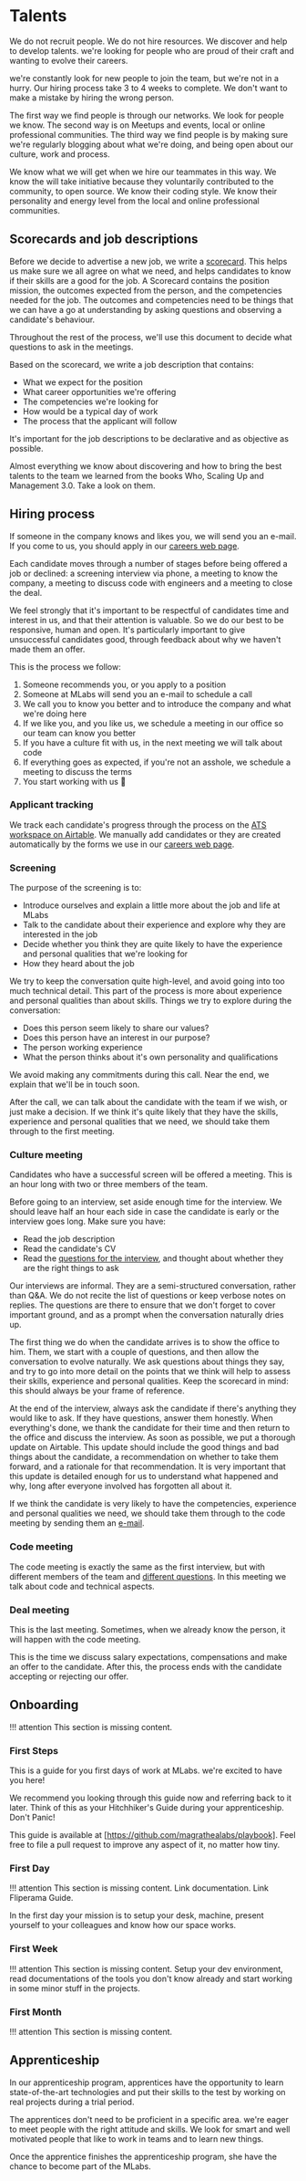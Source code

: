# Talents

We do not recruit people. We do not hire resources. We discover and help to develop talents. we're looking for people who are proud of their craft and wanting to evolve their careers.

we're constantly look for new people to join the team, but we're not in a hurry. Our hiring process take 3 to 4 weeks to complete.  We don't want to make a mistake by hiring the wrong person.

The first way we find people is through our networks. We look for people we know. The second way is on Meetups and events, local or online professional communities. The third way we find people is by making sure we're regularly blogging about what we're doing, and being open about our culture, work and process.

We know what we will get when we hire our teammates in this way. We know the will take initiative because they voluntarily contributed to the community, to open source. We know their coding style. We know their personality and energy level from the local and online  professional communities.

## Scorecards and job descriptions

Before we decide to advertise a new job, we write a [scorecard](https://hbr.org/2016/02/a-scorecard-for-making-better-hiring-decisions). This helps us make sure we all agree on what we need, and helps candidates to know if their skills are a good for the job. A Scorecard contains the position mission, the outcomes expected from the person, and the competencies needed for the job. The outcomes and competencies need to be things that we can have a go at understanding by asking questions and observing a candidate's behaviour.

Throughout the rest of the process, we'll use this document to decide what questions to ask in the meetings.

Based on the scorecard, we write a job description that contains:

* What we expect for the position
* What career opportunities we're offering
* The competencies we're looking for
* How would be a typical day of work
* The process that the applicant will follow

It's important for the job descriptions to be declarative and as objective as possible.

Almost everything we know about discovering and how to bring the best talents to the team we learned from the books Who, Scaling Up and Management 3.0. Take a look on them.

## Hiring process

If someone in the company knows and likes you, we will send you an e-mail. If you come to us, you should apply in our [careers web page](http://www.magrathealabs.com/careers/).

Each candidate moves through a number of stages before being offered a job or declined: a screening interview via phone, a meeting to know the company, a meeting to discuss code with engineers and a meeting to close the deal.

We feel strongly that it's important to be respectful of candidates time and interest in us, and that their attention is valuable. So we do our best to be responsive, human and open. It's particularly important to give unsuccessful candidates good, through feedback about why we haven't made them an offer.

This is the process we follow:

1. Someone recommends you, or you apply to a position
2. Someone at MLabs will send you an e-mail to schedule a call
3. We call you to know you better and to introduce the company and what we're doing here
4. If we like you, and you like us, we schedule a meeting in our office so our team can know you better
5. If you have a culture fit with us, in the next meeting we will talk about code
6. If everything goes as expected, if you're not an asshole, we schedule a meeting to discuss the terms
7. You start working with us 🎉

### Applicant tracking

We track each candidate's progress through the process on the [ATS workspace on Airtable](https://airtable.com/tblDPnrrwTu2qHsQR/viwBgGEWMFGPCeyoT). We manually add candidates or they are created automatically by the forms we use in our [careers web page](http://www.magrathealabs.com/careers/).

### Screening

The purpose of the screening is to:

* Introduce ourselves and explain a little more about the job and life at MLabs
* Talk to the candidate about their experience and explore why they are interested in the job
* Decide whether you think they are quite likely to have the experience and personal qualities that we're looking for
*  How they heard about the job

We try to keep the conversation quite high-level, and avoid going into too much technical detail. This part of the process is more about experience and personal qualities than about skills. Things we try to explore during the conversation:

* Does this person seem likely to share our values?
* Does this person have an interest in our purpose?
* The person working experience
* What the person thinks about it's own personality and qualifications

We avoid making any commitments during this call. Near the end, we explain that we'll be in touch soon.

After the call, we can talk about the candidate with the team if we wish, or just make a decision. If we think it's quite likely that they have the skills, experience and personal qualities that we need, we should take them through to the first meeting.

### Culture meeting

Candidates who have a successful screen will be offered a meeting. This is an hour long with two or three members of the team.

Before going to an interview, set aside enough time for the interview. We should leave half an hour each side in case the candidate is early or the interview goes long. Make sure you have:

* Read the job description
* Read the candidate's CV
* Read the [questions for the interview](https://docs.google.com/document/d/122snZj5ya9aEmMAenR_8nDszMRFvJM-1ih0rQ4L6gHY/edit), and thought about whether they are the right things to ask

Our interviews are informal. They are a semi-structured conversation, rather than Q&A. We do not recite the list of questions or keep verbose notes on replies. The questions are there to ensure that we don't forget to cover important ground, and as a prompt when the conversation naturally dries up.

The first thing we do when the candidate arrives is to show the office to him. Them, we start with a couple of questions, and then allow the conversation to evolve naturally. We ask questions about things they say, and try to go into more detail on the points that we think will help to assess their skills, experience and personal qualities. Keep the scorecard in mind: this should always be your frame of reference.

At the end of the interview, always ask the candidate if there's anything they would like to ask. If they have questions, answer them honestly. When everything's done, we thank the candidate for their time and then return to the office and discuss the interview. As soon as possible, we put a thorough update on Airtable. This update should include the good things and bad things about the candidate, a recommendation on whether to take them forward, and a rationale for that recommendation. It is very important that this update is detailed enough for us to understand what happened and why, long after everyone involved has forgotten all about it.

If we think the candidate is very likely to have the competencies, experience and personal qualities we need, we should take them through to the code meeting by sending them an [e-mail](https://docs.google.com/document/d/122snZj5ya9aEmMAenR_8nDszMRFvJM-1ih0rQ4L6gHY/edit).

### Code meeting

The code meeting is exactly the same as the first interview, but with different members of the team and [different questions](https://docs.google.com/document/d/122snZj5ya9aEmMAenR_8nDszMRFvJM-1ih0rQ4L6gHY/edit). In this meeting we talk about code and technical aspects.

### Deal meeting

This is the last meeting. Sometimes, when we already know the person, it will happen with the code meeting.

This is the time we discuss salary expectations, compensations and make an offer to the candidate. After this, the process ends with the candidate accepting or rejecting our offer.

## Onboarding

!!! attention
    This section is missing content.

### First Steps

This is a guide for you first days of work at MLabs. we're excited to have you here!

We recommend you looking through this guide now and referring back to it later. Think of this as your Hitchhiker's Guide during your apprenticeship. Don't Panic!

This guide is available at [https://github.com/magrathealabs/playbook]. Feel free to file a pull request to improve any aspect of it, no matter how tiny.

### First Day

!!! attention
    This section is missing content. Link documentation. Link Fliperama Guide.

In the first day your mission is to setup your desk, machine, present yourself to your colleagues and know how our space works.

### First Week

!!! attention
    This section is missing content. Setup your dev environment, read documentations of the tools you don't know already and start working in some minor stuff in the projects.

### First Month

!!! attention
    This section is missing content.

## Apprenticeship

In our apprenticeship program, apprentices have the opportunity to learn state-of-the-art technologies and put their skills to the test by working on real projects during a trial period.

The apprentices don't need to be proficient in a specific area. we're eager to meet people with the right attitude and skills. We look for smart and well motivated people that like to work in teams and to learn new things.

Once the apprentice finishes the apprenticeship program, she have the chance to become part of the MLabs.
